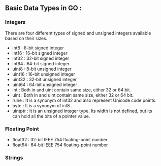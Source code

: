 ## Basic Data Types in GO :
### Integers 
There are four different types of signed and unsigned integers available based on their sizes.
 - int8	 : 8-bit signed integer
 - int16	 : 16-bit signed integer
 - int32	 : 32-bit signed integer
 - int64	 : 64-bit signed integer
 - uint8	 : 8-bit unsigned integer
 - uint16 : 16-bit unsigned integer
 - uint32 : 32-bit unsigned integer
 - uint64 :	64-bit unsigned integer
 - int : Both in and uint contain same size, either 32 or 64 bit.
 - uint : Both in and uint contain same size, either 32 or 64 bit.
 - rune : It is a synonym of int32 and also represent Unicode code points.
 - byte : It is a synonym of int8 .
 - uintptr : It is an unsigned integer type. Its width is not defined, but its can hold all the bits of a pointer value.
  
### Floating Point 
 - float32	: 32-bit IEEE 754 floating-point number
 - float64	: 64-bit IEEE 754 floating-point number
### Strings 
